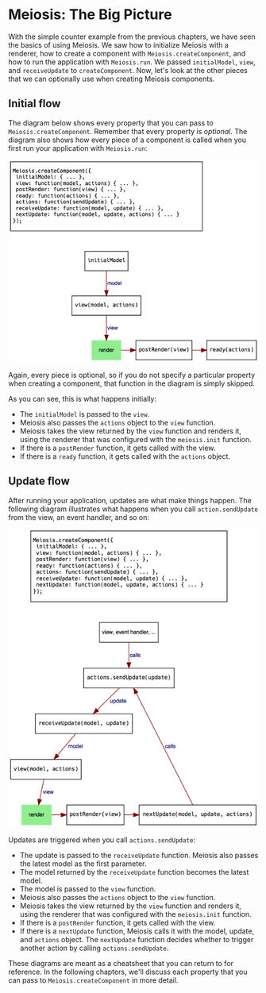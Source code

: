 # Meiosis: The Big Picture

With the simple counter example from the previous chapters, we have seen the basics of using Meiosis. We saw how to initialize Meiosis with a renderer, how to create a component with `Meiosis.createComponent`, and how to run the application with `Meiosis.run`. We passed `initialModel`, `view`, and `receiveUpdate` to `createComponent`. Now, let's look at the other pieces that we can optionally use when creating Meiosis components.

## Initial flow

The diagram below shows every property that you can pass to `Meiosis.createComponent`. Remember that every property is *optional*. The diagram also shows how every piece of a component is called when you first run your application with `Meiosis.run`:

<img src="images/meiosis_init.png"/>

Again, every piece is optional, so if you do not specify a particular property when creating a component, that function in the diagram is simply skipped.

As you can see, this is what happens initially:

- The `initialModel` is passed to the `view`.
- Meiosis also passes the `actions` object to the `view` function.
- Meiosis takes the view returned by the `view` function and renders it, using the renderer that was configured with the `meiosis.init` function.
- If there is a `postRender` function, it gets called with the view.
- If there is a `ready` function, it gets called with the `actions` object.

## Update flow

After running your application, updates are what make things happen. The following diagram illustrates what happens when you call `action.sendUpdate` from the view, an event handler, and so on:

<img src="images/meiosis_update.png"/>

Updates are triggered when you call `actions.sendUpdate`:

- The update is passed to the `receiveUpdate` function. Meiosis also passes the latest model as the first parameter.
- The model returned by the `receiveUpdate` function becomes the latest model.
- The model is passed to the `view` function.
- Meiosis also passes the `actions` object to the `view` function.
- Meiosis takes the view returned by the `view` function and renders it, using the renderer that was configured with the `meiosis.init` function.
- If there is a `postRender` function, it gets called with the view.
- If there is a `nextUpdate` function, Meiosis calls it with the model, update, and `actions` object. The `nextUpdate` function decides whether to trigger another action by calling `actions.sendUpdate`.

These diagrams are meant as a cheatsheet that you can return to for reference. In the following chapters, we'll discuss each property that you can pass to `Meiosis.createComponent` in more detail.

